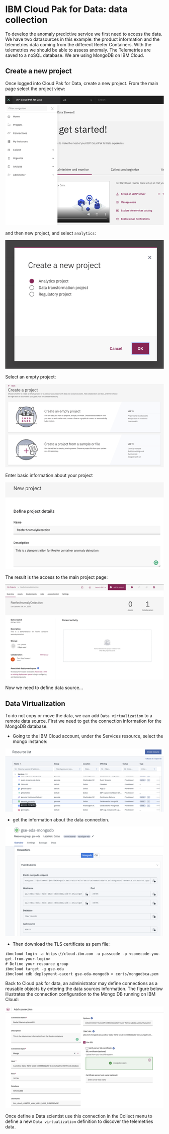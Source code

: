 # IBM Cloud Pak for Data: data collection

To develop the anomaly predictive service we first need to access the data. We have two datasources in this example: the product information and the telemetries data coming from the different Reefer Containers. With the telemetries we should be able to assess anomaly. The Telemetries are saved to a noSQL database. We are using MongoDB on IBM Cloud.


## Create a new project

Once logged into Cloud Pak for Data, create a new project. From the main page select the project view: 

![](images/create-project-0.png)

and then new project, and select `analytics`:

![](images/create-project-1.png)

Select an empty project: 

![](images/create-project-2.png)

Enter basic information about your project

![](images/create-project-3.png)

The result is the access to the main project page:

![](images/create-project-4.png)

Now we need to define data source...

## Data Virtualization

To do not copy or move the data, we can add `Data virtualization` to a remote data source. 
First we need to get the connection information for the MongoDB database. 

* Going to the IBM Cloud account, under the Services resource, select the mongo instance:

![](images/ibm-cloud-res-mongo.png)

* get the information about the data connection.

![](images/mongo-connection.png)

* Then download the TLS certificate as pem file:

```shell
ibmcloud login -a https://cloud.ibm.com -u passcode -p <somecode-you-get-from-your-login>
# Define your resource group
ibmcloud target -g gse-eda
ibmcloud cdb deployment-cacert gse-eda-mongodb > certs/mongodbca.pem
```

Back to Cloud pak for data, an administrator may define connections as a reusable objects by entering the data sources information. The figure below illustrates the connection configuration to the Mongo DB running on IBM Cloud:

![](images/add-connection.png)

Once define a Data scientist use this connection in the Collect menu to define a new `Data virtualization` definition to discover the telemetries data.
